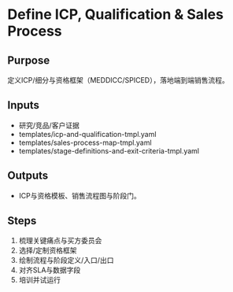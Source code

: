 # Define ICP, Qualification & Sales Process

## Purpose

定义ICP/细分与资格框架（MEDDICC/SPICED），落地端到端销售流程。

## Inputs

- 研究/竞品/客户证据
- templates/icp-and-qualification-tmpl.yaml
- templates/sales-process-map-tmpl.yaml
- templates/stage-definitions-and-exit-criteria-tmpl.yaml

## Outputs

- ICP与资格模板、销售流程图与阶段门。

## Steps

1. 梳理关键痛点与买方委员会
2. 选择/定制资格框架
3. 绘制流程与阶段定义/入口/出口
4. 对齐SLA与数据字段
5. 培训并试运行

